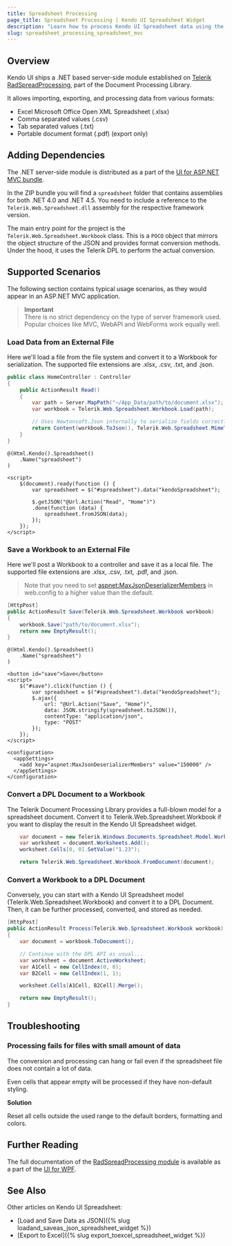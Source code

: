 ```yaml
---
title: Spreadsheet Processing
page_title: Spreadsheet Processing | Kendo UI Spreadsheet Widget
description: "Learn how to process Kendo UI Spreadsheet data using the Telerik Document Processing library."
slug: spreadsheet_processing_spreadsheet_mvc
---
```


## Overview

Kendo UI ships a .NET based server-side module established on [Telerik RadSpreadProcessing](http://docs.telerik.com/devtools/wpf/controls/radspreadprocessing/overview),
part of the Document Processing Library.

It allows importing, exporting, and processing data from various formats:

* Excel Microsoft Office Open XML Spreadsheet (.xlsx)
* Comma separated values (.csv)
* Tab separated values (.txt)
* Portable document format (.pdf) (export only)

## Adding Dependencies

The .NET server-side module is distributed as a part of the [UI for ASP.NET MVC bundle](/aspnet-mvc/introduction).

In the ZIP bundle you will find a `spreadsheet` folder that contains assemblies for both .NET 4.0 and .NET 4.5.
You need to include a reference to the `Telerik.Web.Spreadsheet.dll` assembly for the respective framework version.

The main entry point for the project is the `Telerik.Web.Spreadsheet.Workbook` class.
This is a `POCO` object that mirrors the object structure of the JSON and provides format conversion methods. Under the hood, it uses the Telerik DPL to perform the actual conversion.

## Supported Scenarios

The following section contains typical usage scenarios, as they would appear in an ASP.NET MVC application.

> **Important**  
> There is no strict dependency on the type of server framework used. Popular choices like MVC, WebAPI and WebForms work equally well.

### Load Data from an External File

Here we'll load a file from the file system and convert it to a Workbook for serialization. The supported file extensions are .xlsx, .csv, .txt, and .json.

```cs
public class HomeController : Controller
{
    public ActionResult Read()
    {
        var path = Server.MapPath("~/App_Data/path/to/document.xlsx");
        var workbook = Telerik.Web.Spreadsheet.Workbook.Load(path);

        // Uses Newtonsoft.Json internally to serialize fields correctly
        return Content(workbook.ToJson(), Telerik.Web.Spreadsheet.MimeTypes.JSON);
    }
}
```

```cshtml
@(Html.Kendo().Spreadsheet()
    .Name("spreadsheet")
)

<script>
    $(document).ready(function () {
        var spreadsheet = $("#spreadsheet").data("kendoSpreadsheet");

        $.getJSON("@Url.Action("Read", "Home")")
        .done(function (data) {
            spreadsheet.fromJSON(data);
        });
    });
</script>
```

### Save a Workbook to an External File

Here we'll post a Workbook to a controller and save it as a local file. The supported file extensions are .xlsx, .csv, .txt, .pdf, and .json.

> Note that you need to set [aspnet:MaxJsonDeserializerMembers](https://msdn.microsoft.com/en-us/library/hh975440%28v=vs.120%29.aspx?f=255&MSPPError=-2147217396)
  in web.config to a higher value than the default.


```cs
[HttpPost]
public ActionResult Save(Telerik.Web.Spreadsheet.Workbook workbook)
{
    workbook.Save("path/to/document.xlsx");
    return new EmptyResult();
}
```

```cshtml
@(Html.Kendo().Spreadsheet()
    .Name("spreadsheet")
)

<button id="save">Save</button>
<script>
    $("#save").click(function () {
        var spreadsheet = $("#spreadsheet").data("kendoSpreadsheet");
        $.ajax({
            url: "@Url.Action("Save", "Home")",
            data: JSON.stringify(spreadsheet.toJSON()),
            contentType: "application/json",
            type: "POST"
        });
    });
</script>
```

```web.config
<configuration>
  <appSettings>
    <add key="aspnet:MaxJsonDeserializerMembers" value="150000" />
  </appSettings>
</configuration>
```

### Convert a DPL Document to a Workbook

The Telerik Document Processing Library provides a full-blown model for a spreadsheet document.
Convert it to Telerik.Web.Spreadsheet.Workbook if you want to display the result in the Kendo UI Spreadsheet widget.

```cs
    var document = new Telerik.Windows.Documents.Spreadsheet.Model.Workbook();
    var worksheet = document.Worksheets.Add();
    worksheet.Cells[0, 0].SetValue("1.23");

    return Telerik.Web.Spreadsheet.Workbook.FromDocument(document);
```

### Convert a Workbook to a DPL Document

Conversely, you can start with a Kendo UI Spreadsheet model (Telerik.Web.Spreadsheet.Workbook) and convert it to a DPL Document.
Then, it can be further processed, converted, and stored as needed.

```cs
[HttpPost]
public ActionResult Process(Telerik.Web.Spreadsheet.Workbook workbook)
{
    var document = workbook.ToDocument();

    // Continue with the DPL API as usual...
    var worksheet = document.ActiveWorksheet;
    var A1Cell = new CellIndex(0, 0);
    var B2Cell = new CellIndex(1, 1);

    worksheet.Cells[A1Cell, B2Cell].Merge();

    return new EmptyResult();
}
```

## Troubleshooting

### Processing fails for files with small amount of data
The conversion and processing can hang or fail even if the spreadsheet file does not contain a lot of data.

Even cells that appear empty will be processed if they have non-default styling.

**Solution**

Reset all cells outside the used range to the default borders, formatting and colors.

## Further Reading

The full documentation of the [RadSpreadProcessing module](http://docs.telerik.com/devtools/wpf/controls/radspreadprocessing/overview) is available as a part of the [UI for WPF](http://docs.telerik.com/devtools/wpf/introduction).

## See Also

Other articles on Kendo UI Spreadsheet:

* [Load and Save Data as JSON]({% slug loadand_saveas_json_spreadsheet_widget %})
* [Export to Excel]({% slug export_toexcel_spreadsheet_widget %})
